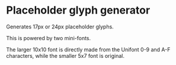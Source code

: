 # Placeholder glyph generator

Generates 17px or 24px placeholder glyphs.

This is powered by two mini-fonts.

The larger 10x10 font is directly made from the Unifont 0-9 and A-F characters,
while the smaller 5x7 font is original.

